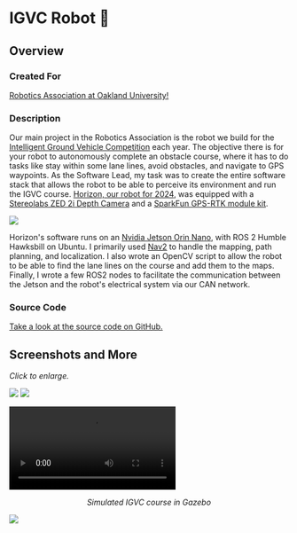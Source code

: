 # IGVC Robot 🤖

## Overview

### Created For

[Robotics Association at Oakland University!](https://oaklandrobotics.org/)

### Description

Our main project in the Robotics Association is the robot we build for the [Intelligent Ground Vehicle Competition](http://www.igvc.org/) each year.
The objective there is for your robot to autonomously complete an obstacle course, where it has to do tasks like stay within some lane lines, avoid obstacles, and navigate to GPS waypoints.
As the Software Lead, my task was to create the entire software stack that allows the robot to be able to perceive its environment and run the IGVC course.
[Horizon, our robot for 2024](http://www.igvc.org/design/2024/10.pdf), was equipped with a [Stereolabs ZED 2i Depth Camera](https://www.stereolabs.com/products/zed-2) and a [SparkFun GPS-RTK module kit](https://www.sparkfun.com/products/23452).

<Image src='/projects/igvc_0.png' caption='Horizon!'/>

Horizon's software runs on an [Nvidia Jetson Orin Nano](https://www.nvidia.com/en-us/autonomous-machines/embedded-systems/jetson-orin/), with ROS 2 Humble Hawksbill on Ubuntu.
I primarily used [Nav2](https://nav2.org/) to handle the mapping, path planning, and localization.
I also wrote an OpenCV script to allow the robot to be able to find the lane lines on the course and add them to the maps.
Finally, I wrote a few ROS2 nodes to facilitate the communication between the Jetson and the robot's electrical system via our CAN network.

### Source Code

[Take a look at the source code on GitHub.](https://github.com/oaklandrobotics/ros_ora24)

## Screenshots and More

*Click to enlarge.*

<Image src='/projects/igvc_1.png' caption='Lane line detection with OpenCV'/>

<Image src='/projects/igvc_2.png' caption='Mapping and path planning with Nav2'/>

<p>
    <video controls>
        <source src="/projects/gazebo.webm" type="video/webm">
    </video>
    <center style="margin-top: 4px;">
        <em>Simulated IGVC course in Gazebo</em>
    </center>
</p>

<Image src='/projects/pov.gif' caption="POV: You're the robot"/>